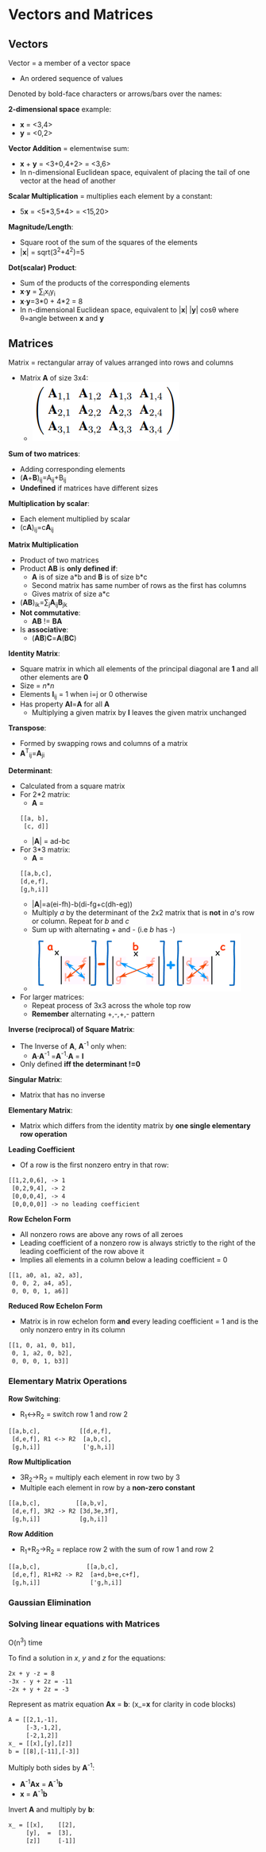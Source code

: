 # Vectors and Matrices

## Vectors
Vector = a member of a vector space
* An ordered sequence of values

Denoted by bold-face characters or arrows/bars over the names:

**2-dimensional space** example:
* **x** = <3,4>
* **y** = <0,2>

**Vector Addition** = elementwise sum:
* **x** + **y** = <3+0,4+2> = <3,6>
* In n-dimensional Euclidean space, equivalent of placing the tail of one vector at the head of another

**Scalar Multiplication** = multiplies each element by a constant:
* 5**x** = <5*3,5\*4> = <15,20>

**Magnitude/Length**:
* Square root of the sum of the squares of the elements
* |**x**| = sqrt(3<sup>2</sup>+4<sup>2</sup>)=5

**Dot(scalar) Product**:
* Sum of the products of the corresponding elements
* **x**&middot;**y** = &sum;<sub>i</sub>x<sub>i</sub>y<sub>i</sub>
* **x**&middot;**y**=3*0 + 4\*2 = 8
* In n-dimensional Euclidean space, equivalent to |**x**| |**y**| cos&theta; where &theta;=angle between **x** and **y**

## Matrices
Matrix = rectangular array of values arranged into rows and columns
* Matrix **A** of size 3x4:
    * ![](images/2017-12-05-14-36-34.png)

**Sum of two matrices**:
* Adding corresponding elements
* (**A**+**B**)<sub>ij</sub>=A<sub>ij</sub>+B<sub>ij</sub>
* **Undefined** if matrices have different sizes

**Multiplication by scalar**:
* Each element multiplied by scalar
* (c**A**)<sub>ij</sub>=c**A**<sub>ij</sub>

**Matrix Multiplication**
* Product of two matrices
* Product **AB** is **only defined if**:
    * **A** is of size a*b and **B** is of size b\*c
    * Second matrix has same number of rows as the first has columns
    * Gives matrix of size a*c
* (**AB**)<sub>ik</sub>=&sum;<sub>j</sub>**A**<sub>ij</sub>**B**<sub>jk</sub>
* **Not commutative**:
    * **AB** != **BA**
* Is **associative**:
    * (**AB**)**C**=**A**(**BC**)

**Identity Matrix**:
* Square matrix in which all elements of the principal diagonal are **1** and all other elements are **0**
* Size = *n*\**n*
* Elements **I**<sub>ij</sub> = 1 when i=j or 0 otherwise
* Has property **AI**=**A** for all **A**
    * Multiplying a given matrix by **I** leaves the given matrix unchanged

**Transpose**:
* Formed by swapping rows and columns of a matrix
* **A**<sup>T</sup><sub>ij</sub>=**A**<sub>ji</sub>

**Determinant**:
* Calculated from  a square matrix
* For 2*2 matrix:
    * **A** = 
    ```
    [[a, b],
     [c, d]]
    ```
    * |**A**| = ad-bc
* For 3*3 matrix:
    * **A** = 
    ```
    [[a,b,c],
    [d,e,f],
    [g,h,i]]
    ```
    * |**A**|=a(ei-fh)-b(di-fg+c(dh-eg))
    * Multiply *a* by the determinant of the 2x2 matrix that is **not** in *a*'s row or column. Repeat for *b* and *c*
    * Sum up with alternating + and - (i.e *b* has -)
    * ![](images/2017-12-05-14-59-11.png)
* For larger matrices:
    * Repeat process of 3x3 across the whole top row
    * **Remember** alternating +,-,+,- pattern

**Inverse (reciprocal) of Square Matrix**:
* The Inverse of **A**, **A**<sup>-1</sup> only when:
    * **A**&middot;**A**<sup>-1</sup> =**A**<sup>-1</sup>&middot;**A** = **I**
* Only defined **iff the determinant !=0**

**Singular Matrix**:
* Matrix that has no inverse

**Elementary Matrix**:
* Matrix which differs from the identity matrix by **one single elementary row operation**

**Leading Coefficient**
* Of a row is the first nonzero entry in that row:
```
[[1,2,0,6], -> 1
 [0,2,9,4], -> 2
 [0,0,0,4], -> 4
 [0,0,0,0]] -> no leading coefficient
```
**Row Echelon Form**
* All nonzero rows are above any rows of all zeroes
* Leading coefficient of a nonzero row is always strictly to the right of the leading coefficient of the row above it
* Implies all elements in a column below a leading coefficient = 0
```
[[1, a0, a1, a2, a3],
 0, 0, 2, a4, a5],
 0, 0, 0, 1, a6]]
```
**Reduced Row Echelon Form**
* Matrix is in row echelon form **and** every leading coefficient = 1 and is the only nonzero entry in its column
```
[[1, 0, a1, 0, b1],
 0, 1, a2, 0, b2],
 0, 0, 0, 1, b3]]
```
### Elementary Matrix Operations
**Row Switching**:
* R<sub>1</sub>&harr;R<sub>2</sub> = switch row 1 and row 2
```
[[a,b,c],           [[d,e,f],
 [d,e,f], R1 <-> R2  [a,b,c],
 [g,h,i]]            ['g,h,i]]
```
**Row Multiplication**
* 3R<sub>2</sub>&rarr;R<sub>2</sub> = multiply each element in row two by 3
* Multiple each element in row by a **non-zero constant**
```
[[a,b,c],          [[a,b,v],
 [d,e,f], 3R2 -> R2 [3d,3e,3f],
 [g,h,i]]           [g,h,i]]
```

**Row Addition**
* R<sub>1</sub>+R<sub>2</sub>&rarr;R<sub>2</sub> = replace row 2 with the sum of row 1 and row 2
```
[[a,b,c],             [[a,b,c],
 [d,e,f], R1+R2 -> R2  [a+d,b+e,c+f],
 [g,h,i]]              ['g,h,i]]
```

### Gaussian Elimination

### Solving linear equations with Matrices
O(n<sup>3</sup>) time

To find a solution in *x*, *y* and *z* for the equations:
```
2x + y -z = 8
-3x - y + 2z = -11
-2x + y + 2z = -3
```
Represent as matrix equation **Ax** = **b**:
(x_=**x** for clarity in code blocks)
```
A = [[2,1,-1],
     [-3,-1,2],
     [-2,1,2]]
x_ = [[x],[y],[z]]
b = [[8],[-11],[-3]]
```
Multiply both sides by **A**<sup>-1</sup>:
* **A**<sup>-1</sup>**Ax** = **A**<sup>-1</sup>**b**
* **x** = **A**<sup>-1</sup>**b**

Invert **A** and multiply by **b**:
```
x_ = [[x],    [[2],
     [y],  =  [3],
     [z]]     [-1]] 
```